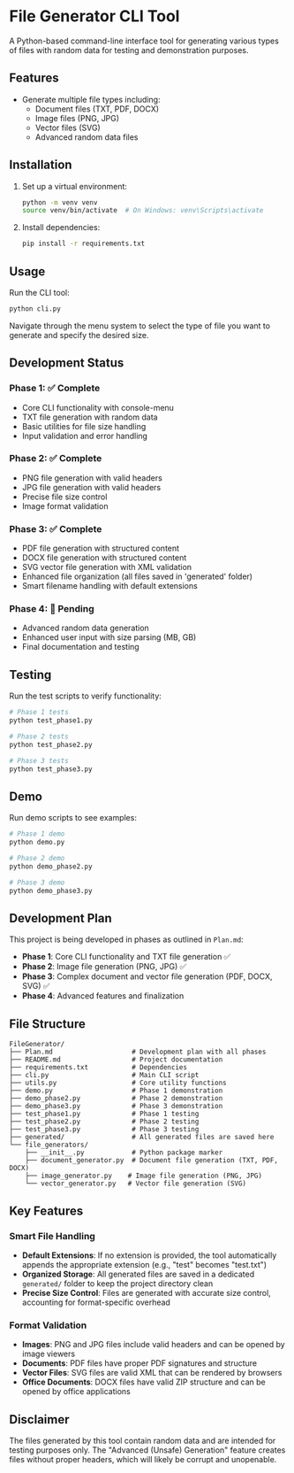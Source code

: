 # File Generator CLI Tool

A Python-based command-line interface tool for generating various types of files with random data for testing and demonstration purposes.

## Features

- Generate multiple file types including:
  - Document files (TXT, PDF, DOCX)
  - Image files (PNG, JPG)
  - Vector files (SVG)
  - Advanced random data files

## Installation

1. Set up a virtual environment:
   ```bash
   python -m venv venv
   source venv/bin/activate  # On Windows: venv\Scripts\activate
   ```

2. Install dependencies:
   ```bash
   pip install -r requirements.txt
   ```

## Usage

Run the CLI tool:
```bash
python cli.py
```

Navigate through the menu system to select the type of file you want to generate and specify the desired size.

## Development Status

### Phase 1: ✅ Complete
- Core CLI functionality with console-menu
- TXT file generation with random data
- Basic utilities for file size handling
- Input validation and error handling

### Phase 2: ✅ Complete  
- PNG file generation with valid headers
- JPG file generation with valid headers
- Precise file size control
- Image format validation

### Phase 3: ✅ Complete
- PDF file generation with structured content
- DOCX file generation with structured content
- SVG vector file generation with XML validation
- Enhanced file organization (all files saved in 'generated' folder)
- Smart filename handling with default extensions

### Phase 4: 🔄 Pending
- Advanced random data generation
- Enhanced user input with size parsing (MB, GB)
- Final documentation and testing

## Testing

Run the test scripts to verify functionality:
```bash
# Phase 1 tests
python test_phase1.py

# Phase 2 tests
python test_phase2.py

# Phase 3 tests
python test_phase3.py
```

## Demo

Run demo scripts to see examples:
```bash
# Phase 1 demo
python demo.py

# Phase 2 demo  
python demo_phase2.py

# Phase 3 demo
python demo_phase3.py
```

## Development Plan

This project is being developed in phases as outlined in `Plan.md`:

- **Phase 1**: Core CLI functionality and TXT file generation ✅
- **Phase 2**: Image file generation (PNG, JPG) ✅
- **Phase 3**: Complex document and vector file generation (PDF, DOCX, SVG) ✅
- **Phase 4**: Advanced features and finalization

## File Structure

```
FileGenerator/
├── Plan.md                    # Development plan with all phases
├── README.md                  # Project documentation
├── requirements.txt           # Dependencies
├── cli.py                     # Main CLI script
├── utils.py                   # Core utility functions
├── demo.py                    # Phase 1 demonstration
├── demo_phase2.py             # Phase 2 demonstration
├── demo_phase3.py             # Phase 3 demonstration
├── test_phase1.py             # Phase 1 testing
├── test_phase2.py             # Phase 2 testing
├── test_phase3.py             # Phase 3 testing
├── generated/                 # All generated files are saved here
└── file_generators/
    ├── __init__.py            # Python package marker
    ├── document_generator.py  # Document file generation (TXT, PDF, DOCX)
    ├── image_generator.py    # Image file generation (PNG, JPG)
    └── vector_generator.py   # Vector file generation (SVG)
```

## Key Features

### Smart File Handling
- **Default Extensions**: If no extension is provided, the tool automatically appends the appropriate extension (e.g., "test" becomes "test.txt")
- **Organized Storage**: All generated files are saved in a dedicated `generated/` folder to keep the project directory clean
- **Precise Size Control**: Files are generated with accurate size control, accounting for format-specific overhead

### Format Validation
- **Images**: PNG and JPG files include valid headers and can be opened by image viewers
- **Documents**: PDF files have proper PDF signatures and structure
- **Vector Files**: SVG files are valid XML that can be rendered by browsers
- **Office Documents**: DOCX files have valid ZIP structure and can be opened by office applications

## Disclaimer

The files generated by this tool contain random data and are intended for testing purposes only. The "Advanced (Unsafe) Generation" feature creates files without proper headers, which will likely be corrupt and unopenable.